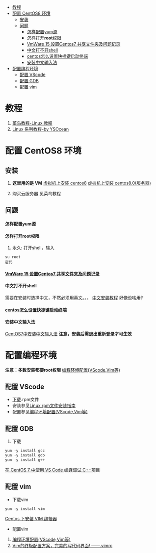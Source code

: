 <!-- TOC -->

- [教程](#教程)
- [配置 CentOS8 环境](#配置-centos8-环境)
  - [安装](#安装)
  - [问题](#问题)
      - [怎样配置yum源](#怎样配置yum源)
      - [怎样打开**root**权限](#怎样打开root权限)
      - [VmWare 15 设置Centos7 共享文件夹及问题记录](#vmware-15-设置centos7-共享文件夹及问题记录)
      - [中文打不开shell](#中文打不开shell)
      - [centos怎么设置快捷键启动终端](#centos怎么设置快捷键启动终端)
      - [安装中文输入法](#安装中文输入法)
- [配置编程环境](#配置编程环境)
  - [配置 VScode](#配置-vscode)
  - [配置 GDB](#配置-gdb)
  - [配置 vim](#配置-vim)

<!-- /TOC -->
# 教程

1. [菜鸟教程-Linux 教程](https://www.runoob.com/linux/linux-tutorial.html)
2. [Linux 系列教程-by YSOcean](https://www.cnblogs.com/ysocean/tag/Linux%E7%B3%BB%E5%88%97%E6%95%99%E7%A8%8B/)

# 配置 CentOS8 环境

## 安装

1. **这里用的是 VM** 
[虚拟机上安装 centos8](https://www.cnblogs.com/wzb0228/p/12653104.html)
[虚拟机上安装 centos8.0(服务器)](https://www.cnblogs.com/fanzhenyong/p/11616192.html)

2. 购买云服务器 见菜鸟教程

## 问题
#### 怎样配置yum源

#### 怎样打开**root**权限 
1. 永久: 打开shell，输入
```
su root
密码
```
#### [VmWare 15 设置Centos7 共享文件夹及问题记录](https://www.cnblogs.com/skyheaving/p/12286513.html)

#### 中文打不开shell
需要在安装时选择中文，不然必须用英文。。。
[中文安装教程](https://blog.csdn.net/renfeigui0/article/details/102543039)  ~~好像没啥用?~~

#### [centos怎么设置快捷键启动终端](https://jingyan.baidu.com/article/14bd256e16e224fa6c26121e.html)

#### 安装中文输入法
[CentOS7中安装中文输入法](https://blog.csdn.net/qq_38880380/article/details/79013365)
**注意，安装后需退出重新登录才可生效**

# 配置编程环境
**注意：多数安装都要root权限**
[编程环境配置(VScode,Vim等)](https://www.cnblogs.com/Edge-coordinates/p/13960431.html)

## 配置 VScode
- [下载](https://code.visualstudio.com/Download).rpm文件
- 安装参见[Linux rpm文件安装指南](https://blog.csdn.net/neohuo/article/details/600339)
- 配置参见[编程环境配置(VScode,Vim等)](https://www.cnblogs.com/Edge-coordinates/p/13960431.html)

## 配置 GDB
1. 下载
```cpp
yum -y install gcc
yum -y install gdb
yum -y install g++
```

[在 CentOS 7 中使用 VS Code 编译调试 C++项目](https://www.cnblogs.com/lenmom/p/9193388.html)


## 配置 vim
- 下载vim
```
yum -y install vim
```
[Centos 下安装 VIM 编辑器](https://www.cnblogs.com/duanwandao/p/9947881.html)

- 配置vim 
1. [编程环境配置(VScode,Vim等)](https://www.cnblogs.com/Edge-coordinates/p/13960431.html)
2. [Vim的终极配置方案，完美的写代码界面! ——.vimrc](https://blog.csdn.net/amoscykl/article/details/80616688)


